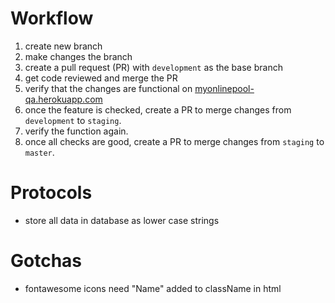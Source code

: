 # Workflow

1. create new branch
2. make changes the branch
3. create a pull request (PR) with `development` as the base branch
4. get code reviewed and merge the PR
5. verify that the changes are functional on [myonlinepool-qa.herokuapp.com](myonlinepool-qa.herokuapp.com)
6. once the feature is checked, create a PR to merge changes from `development` to `staging`.
7. verify the function again.
8. once all checks are good, create a PR to merge changes from `staging` to `master`.

# Protocols

- store all data in database as lower case strings

# Gotchas

- fontawesome icons need "Name" added to className in html
